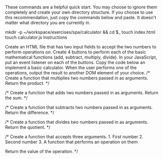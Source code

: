 These commands are a helpful quick start. You may choose to ignore them completely and create your own directory structure. If you choose to use this recommendation, just copy the commands below and paste. It doesn't matter what directory you are currently in.

mkdir -p ~/workspace/exercises/spa/calculator && cd $_
touch index.html
touch calculator.js
Instructions

Create an HTML file that has two input fields to accept the two numbers to perform operations on.
Create 4 buttons to perform each of the basic mathematical functions (add, subtract, multiply, divide).
In your JavaScript, put an event listener on each of the buttons.
Copy the code below an implement a basic calculator.
When the user performs one of the operations, output the result to another DOM element of your choice.
/*
  Create a function that multiplies two numbers
  passed in as arguments. Return the product.
 */


/*
  Create a function that adds two numbers
  passed in as arguments. Return the sum.
 */


/*
  Create a function that subtracts two numbers
  passed in as arguments. Return the difference.
 */


/*
  Create a function that divides two numbers
  passed in as arguments. Return the quotient.
 */



/*
  Create a function that accepts three arguments.
    1. First number
    2. Second number
    3. A function that performs an operation on them

  Return the value of the operation.
 */
